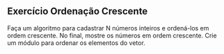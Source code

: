## Exercício Ordenação Crescente
Faça um algoritmo para cadastrar N números inteiros e ordená-los em ordem crescente. No final, mostre os números em ordem crescente. Crie um módulo para ordenar os elementos do vetor.